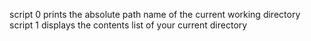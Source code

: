 script 0 prints the absolute path name of the current working directory
script 1 displays the contents list of your current directory
